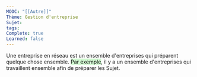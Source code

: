 ```yaml
---
MOOC: "[[Autre]]"
Thème: Gestion d'entreprise
Sujet: 
tags: 
Complete: true
Learned: false
---
```

Une entreprise en réseau est un ensemble d'entreprises qui préparent quelque chose ensemble.
<mark style="background: #BBFABBA6;">Par exemple</mark>, il y a un ensemble d'entreprises qui travaillent ensemble afin de préparer les Sujet.

